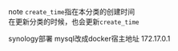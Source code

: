 
note `create_time`指在本分类的创建时间  
在更新分类的时候，也会更新`create_time`


synology部署 mysql改成docker宿主地址 172.17.0.1

